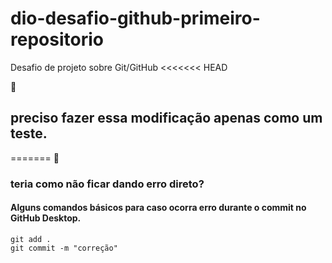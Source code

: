 # dio-desafio-github-primeiro-repositorio
Desafio de projeto sobre Git/GitHub
<<<<<<< HEAD

:chicken:
 ## preciso fazer essa modificação apenas como um teste.
=======
🐔

### teria como não ficar dando erro direto?





#### Alguns comandos básicos para caso ocorra erro durante o commit no GitHub Desktop. 

``` Diretamente n a opção CMD
git add .
git commit -m "correção"
```

